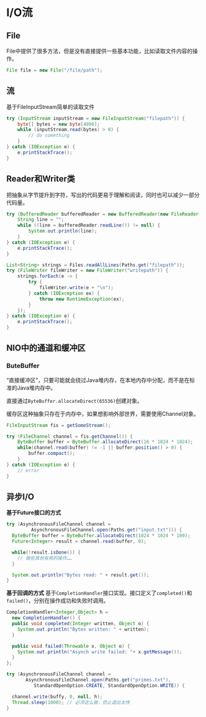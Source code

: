 # I/O流

## File

File中提供了很多方法，但是没有直接提供一些基本功能，比如读取文件内容的操作。

```java
File file = new File("/file/path");
```

## 流

基于FileInputStream简单的读取文件

```java
try (InputStream inputStream = new FileInputStream("filepath")) {
    byte[] bytes = new byte[4096];
    while (inputStream.read(bytes) > 0) {
        // do something
    }
} catch (IOException e) {
    e.printStackTrace();
}
```

## Reader和Writer类

把抽象从字节提升到字符，写出的代码更易于理解和阅读，同时也可以减少一部分代码量。

```java
try (BufferedReader bufferedReader = new BufferedReader(new FileReader("/Users/curry/Documents/local-code/java-demo/build.gradle"))) {
    String line = "";
    while ((line = bufferedReader.readLine()) != null) {
        System.out.println(line);
    }
} catch (IOException e) {
    e.printStackTrace();
}
```

```java
List<String> strings = Files.readAllLines(Paths.get("filepath"));
try (FileWriter fileWriter = new FileWriter("writepath")) {
    strings.forEach(e -> {
        try {
            fileWriter.write(e + "\n");
        } catch (IOException ex) {
            throw new RuntimeException(ex);
        }
    });
} catch (IOException e) {
    e.printStackTrace();
}
```

## NIO中的通道和缓冲区

### ButeBuffer
“直接缓冲区”，只要可能就会绕过Java堆内存，在本地内存中分配，而不是在标准的Java堆内存中。

直接通过`ByteBuffer.allocateDirect(65536)`创建对象。

缓存区这种抽象只存在于内存中，如果想影响外部世界，需要使用Channel对象。
```java
FileInputStream fis = getSomeStream();

try (FileChannel channel = fis.getChannel()) {
    ByteBuffer buffer = ByteBuffer.allocateDirect(16 * 1024 * 1024);
    while(channel.read(buffer) != -1 || buffer.position() > 0) {
        buffer.compact();
    }
} catch (IOException e) {
    // error
}
```

## 异步I/O
**基于Future接口的方式**
```java
try (AsynchronousFileChannel channel =
         AsynchronousFileChannel.open(Paths.get("input.txt"))) {
  ByteBuffer buffer = ByteBuffer.allocateDirect(1024 * 1024 * 100);
  Future<Integer> result = channel.read(buffer, 0);

  while(!result.isDone()) {
    // 做些其他有用的操作……
  }

  System.out.println("Bytes read: " + result.get());
}
```

**基于回调的方式**
基于`CompletionHandler`接口实现。接口定义了`completed()`和`failed()`，分别在操作成功和失败时调用。
```java
CompletionHandler<Integer,Object> h =
  new CompletionHandler() {
  public void completed(Integer written, Object o) {
    System.out.println("Bytes written: " + written);
  }

  public void failed(Throwable x, Object o) {
    System.out.println("Asynch write failed: "+ x.getMessage());
  }
};

try (AsynchronousFileChannel channel =
       AsynchronousFileChannel.open(Paths.get("primes.txt"),
          StandardOpenOption.CREATE, StandardOpenOption.WRITE)) {

  channel.write(buffy, 0, null, h);
  Thread.sleep(1000); // 必须这么做，防止退出太快
}
```